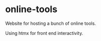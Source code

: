 # online-tools

Website for hosting a bunch of online tools.

Using htmx for front end interactivity.

